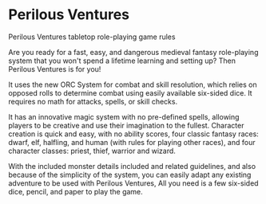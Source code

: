 # Perilous Ventures
Perilous Ventures tabletop role-playing game rules

Are you ready for a fast, easy, and dangerous medieval fantasy role-playing system that you won't spend a lifetime learning and setting up? Then Perilous Ventures is for you!

It uses the new ORC System for combat and skill resolution, which relies on opposed rolls to determine combat using easily available six-sided dice. It requires no math for attacks, spells, or skill checks.

It has an innovative magic system with no pre-defined spells, allowing players to be creative and use their imagination to the fullest. Character creation is quick and easy, with no ability scores, four classic fantasy races: dwarf, elf, halfling, and human (with rules for playing other races), and four character classes: priest, thief, warrior and wizard.

With the included monster details included and related guidelines, and also because of the simplicity of the system, you can easily adapt any existing adventure to be used with Perilous Ventures, All you need is a few six-sided dice, pencil, and paper to play the game.

